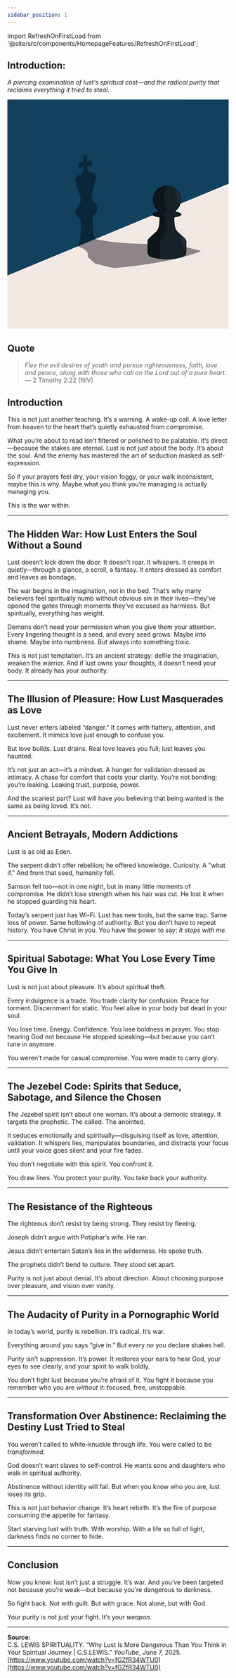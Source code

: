 ```yaml
---
sidebar_position: 1
---
```


import RefreshOnFirstLoad from '@site/src/components/HomepageFeatures/RefreshOnFirstLoad';

<RefreshOnFirstLoad />

## **Introduction:**

*A piercing examination of lust’s spiritual cost—and the radical purity that reclaims everything it tried to steal.*

![Mockup](../static/img/checkmate.png)

## Quote

> *Flee the evil desires of youth and pursue righteousness, faith, love and peace, along with those who call on the Lord out of a pure heart.*  
> — 2 Timothy 2:22 (NIV)

## Introduction

This is not just another teaching. It’s a warning. A wake-up call. A love letter from heaven to the heart that’s quietly exhausted from compromise.

What you’re about to read isn’t filtered or polished to be palatable. It’s direct—because the stakes are eternal. Lust is not just about the body. It’s about the soul. And the enemy has mastered the art of seduction masked as self-expression.

So if your prayers feel dry, your vision foggy, or your walk inconsistent, maybe this is why. Maybe what you think you’re managing is actually managing you.

This is the war within.

---

## The Hidden War: How Lust Enters the Soul Without a Sound

Lust doesn’t kick down the door. It doesn’t roar. It whispers. It creeps in quietly—through a glance, a scroll, a fantasy. It enters dressed as comfort and leaves as bondage.

The war begins in the imagination, not in the bed. That’s why many believers feel spiritually numb without obvious sin in their lives—they’ve opened the gates through moments they’ve excused as harmless. But spiritually, everything has weight.

Demons don’t need your permission when you give them your attention. Every lingering thought is a seed, and every seed grows. Maybe into shame. Maybe into numbness. But always into something toxic.

This is not just temptation. It’s an ancient strategy: defile the imagination, weaken the warrior. And if lust owns your thoughts, it doesn’t need your body. It already has your authority.

---

## The Illusion of Pleasure: How Lust Masquerades as Love

Lust never enters labeled “danger.” It comes with flattery, attention, and excitement. It mimics love just enough to confuse you.

But love builds. Lust drains. Real love leaves you full; lust leaves you haunted.

It’s not just an act—it’s a mindset. A hunger for validation dressed as intimacy. A chase for comfort that costs your clarity. You’re not bonding; you’re leaking. Leaking trust, purpose, power.

And the scariest part? Lust will have you believing that being wanted is the same as being loved. It’s not.

---

## Ancient Betrayals, Modern Addictions

Lust is as old as Eden.

The serpent didn’t offer rebellion; he offered knowledge. Curiosity. A "what if." And from that seed, humanity fell.

Samson fell too—not in one night, but in many little moments of compromise. He didn’t lose strength when his hair was cut. He lost it when he stopped guarding his heart.

Today’s serpent just has Wi-Fi. Lust has new tools, but the same trap. Same loss of power. Same hollowing of authority. But you don’t have to repeat history. You have Christ in you. You have the power to say: *It stops with me.*

---

## Spiritual Sabotage: What You Lose Every Time You Give In

Lust is not just about pleasure. It’s about spiritual theft.

Every indulgence is a trade. You trade clarity for confusion. Peace for torment. Discernment for static. You feel alive in your body but dead in your soul.

You lose time. Energy. Confidence. You lose boldness in prayer. You stop hearing God not because He stopped speaking—but because you can’t tune in anymore.

You weren’t made for casual compromise. You were made to carry glory.

---

## The Jezebel Code: Spirits that Seduce, Sabotage, and Silence the Chosen

The Jezebel spirit isn’t about one woman. It’s about a demonic strategy. It targets the prophetic. The called. The anointed.

It seduces emotionally and spiritually—disguising itself as love, attention, validation. It whispers lies, manipulates boundaries, and distracts your focus until your voice goes silent and your fire fades.

You don’t negotiate with this spirit. You confront it.

You draw lines. You protect your purity. You take back your authority.

---

## The Resistance of the Righteous

The righteous don’t resist by being strong. They resist by fleeing.

Joseph didn’t argue with Potiphar’s wife. He ran.

Jesus didn’t entertain Satan’s lies in the wilderness. He spoke truth.

The prophets didn’t bend to culture. They stood set apart.

Purity is not just about denial. It’s about direction. About choosing purpose over pleasure, and vision over vanity.

---

## The Audacity of Purity in a Pornographic World

In today’s world, purity is rebellion. It’s radical. It’s war.

Everything around you says “give in.” But every *no* you declare shakes hell.

Purity isn’t suppression. It’s power. It restores your ears to hear God, your eyes to see clearly, and your spirit to walk boldly.

You don’t fight lust because you’re afraid of it. You fight it because you remember who you are *without it*: focused, free, unstoppable.

---

## Transformation Over Abstinence: Reclaiming the Destiny Lust Tried to Steal

You weren’t called to white-knuckle through life. You were called to be *transformed*.

God doesn’t want slaves to self-control. He wants sons and daughters who walk in spiritual authority.

Abstinence without identity will fail. But when you know who you are, lust loses its grip.

This is not just behavior change. It’s heart rebirth. It’s the fire of purpose consuming the appetite for fantasy.

Start starving lust with truth. With worship. With a life so full of light, darkness finds no corner to hide.

---

## Conclusion

Now you know: lust isn’t just a struggle. It’s war. And you’ve been targeted not because you’re weak—but because you’re dangerous to darkness.

So fight back. Not with guilt. But with grace. Not alone, but with God.

Your purity is not just your fight. It’s your *weapon*.

---

**Source:**  
C.S. LEWIS SPIRITUALITY. “Why Lust Is More Dangerous Than You Think in Your Spiritual Journey | C.S.LEWIS.” *YouTube*, June 7, 2025. [https://www.youtube.com/watch?v=fGZfR34WTU0](https://www.youtube.com/watch?v=fGZfR34WTU0)

